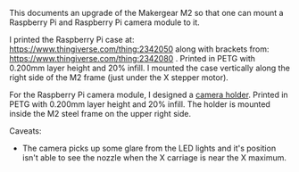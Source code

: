 This documents an upgrade of the Makergear M2 so that one can mount a
Raspberry Pi and Raspberry Pi camera module to it.

I printed the Raspberry Pi case at:
https://www.thingiverse.com/thing:2342050 along with brackets from:
https://www.thingiverse.com/thing:2342080 .  Printed in PETG
with 0.200mm layer height and 20% infill.  I mounted the case
vertically along the right side of the M2 frame (just under the X
stepper motor).

For the Raspberry Pi camera module, I designed a
[camera holder](m2-rpi-camera.stl).  Printed in PETG with 0.200mm
layer height and 20% infill.  The holder is mounted inside the M2
steel frame on the upper right side.

Caveats:

* The camera picks up some glare from the LED lights and it's position
  isn't able to see the nozzle when the X carriage is near the X
  maximum.
